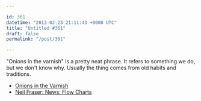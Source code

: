 ```yaml
---

id: 361
datetime: "2013-02-23 21:11:43 +0000 UTC"
title: "Untitled #361"
draft: false
permalink: "/post/361"

---
```


"Onions in the varnish" is a pretty neat phrase. It refers to something we do, but we don't know why. Usually the thing comes from old habits and traditions. 

 
 * [Onions in the Varnish](http://www.joeydevilla.com/2001/12/03/4419/)
 * [Neil Fraser: News: Flow Charts](http://neil.fraser.name/news/2013/02/23/)


